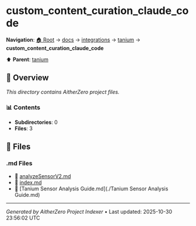 # custom_content_curation_claude_code

**Navigation**: [🏠 Root](../../../../index.md) → [docs](../../../index.md) → [integrations](../../index.md) → [tanium](../index.md) → **custom_content_curation_claude_code**

⬆️ **Parent**: [tanium](../index.md)

## 📖 Overview

*This directory contains AitherZero project files.*

### 📊 Contents

- **Subdirectories**: 0
- **Files**: 3

## 📄 Files

### .md Files

- 📝 [analyzeSensorV2.md](./analyzeSensorV2.md)
- 📝 [index.md](./index.md)
- 📝 [Tanium Sensor Analysis Guide.md](./Tanium Sensor Analysis Guide.md)

---

*Generated by AitherZero Project Indexer* • Last updated: 2025-10-30 23:56:02 UTC

